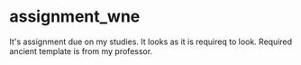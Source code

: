 # assignment_wne
It's assignment due on my studies. It looks as it is requireq to look. Required ancient template is from my professor.
